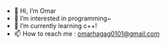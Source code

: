 - 👋 Hi, I’m Omar
- 👀 I’m interested in programming~
- 🌱 I’m currently learning c++!
- 📫 How to reach me : omarhagag0101@gmail.com
<!---
Omarhagag27/Omarhagag27 is a ✨ special ✨ repository because its `README.md` (this file) appears on your GitHub profile.
You can click the Preview link to take a look at your changes.
--->
